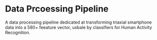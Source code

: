 # Data Prcoessing Pipeline
A data processing pipeline dedicated at transforming triaxial smartphone data into a 580+ feeature vector, usbale by classifiers for Human Activity Recognition.
